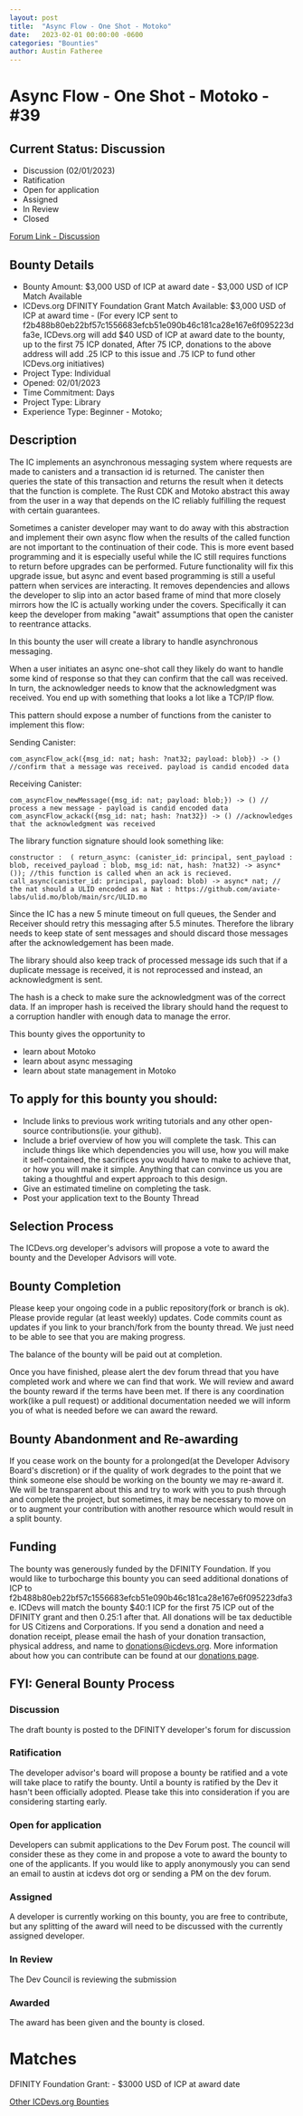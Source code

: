 ```yaml
---
layout: post
title:  "Async Flow - One Shot - Motoko"
date:   2023-02-01 00:00:00 -0600
categories: "Bounties"
author: Austin Fatheree
---
```


# Async Flow - One Shot - Motoko - #39

## Current Status: Discussion

* Discussion (02/01/2023)
* Ratification 
* Open for application
* Assigned 
* In Review 
* Closed 

[Forum Link - Discussion]()

## Bounty Details

* Bounty Amount: $3,000 USD of ICP at award date - $3,000 USD of ICP Match Available
* ICDevs.org DFINITY Foundation Grant Match Available: $3,000 USD of ICP at award time - (For every ICP sent to f2b488b80eb22bf57c1556683efcb51e090b46c181ca28e167e6f095223dfa3e, ICDevs.org will add $40 USD of ICP at award date to the bounty, up to the first 75 ICP donated, After 75 ICP, donations to the above address will add .25 ICP to this issue and .75 ICP to fund other ICDevs.org initiatives)
* Project Type: Individual
* Opened: 02/01/2023
* Time Commitment: Days
* Project Type: Library
* Experience Type: Beginner - Motoko;

## Description

The IC implements an asynchronous messaging system where requests are made to canisters and a transaction id is returned.  The canister then queries the state of this transaction and returns the result when it detects that the function is complete. The Rust CDK and Motoko abstract this away from the user in a way that depends on the IC reliably fulfilling the request with certain guarantees.

Sometimes a canister developer may want to do away with this abstraction and implement their own async flow when the results of the called function are not important to the continuation of their code.  This is more event based programming and it is especially useful while the IC still requires functions to return before upgrades can be performed.  Future functionality will fix this upgrade issue, but async and event based programming is still a useful pattern when services are interacting.  It removes dependencies and allows the developer to slip into an actor based frame of mind that more closely mirrors how the IC is actually working under the covers. Specifically it can keep the developer from making "await" assumptions that open the canister to reentrance attacks.

In this bounty the user will create a library to handle asynchronous messaging.

When a user initiates an async one-shot call they likely do want to handle some kind of response so that they can confirm that the call was received. In turn, the acknowledger needs to know that the acknowledgment was received. You end up with something that looks a lot like a TCP/IP flow.

This pattern should expose a number of functions from the canister to implement this flow:

Sending Canister:

```
com_asyncFlow_ack({msg_id: nat; hash: ?nat32; payload: blob}) -> () //confirm that a message was received. payload is candid encoded data
```

Receiving Canister:
```
com_asyncFlow_newMessage({msg_id: nat; payload: blob;}) -> () // process a new message - payload is candid encoded data
com_asyncFlow_ackack({msg_id: nat; hash: ?nat32}) -> () //acknowledges that the acknowledgment was received
```

The library function signature should look something like:

```
constructor :  ( return_async: (canister_id: principal, sent_payload : blob, received_payload : blob, msg_id: nat, hash: ?nat32) -> async* ()); //this function is called when an ack is recieved.
call_async(canister_id: principal, payload: blob) -> async* nat; // the nat should a ULID encoded as a Nat : https://github.com/aviate-labs/ulid.mo/blob/main/src/ULID.mo

```

Since the IC has a new 5 minute timeout on full queues, the Sender and Receiver should retry this messaging after 5.5 minutes.  Therefore the library needs to keep state of sent messages and should discard those messages after the acknowledgement has been made.

The library should also keep track of processed message ids such that if a duplicate message is received, it is not reprocessed and instead, an acknowledgment is sent.

The hash is a check to make sure the acknowledgment was of the correct data.  If an improper hash is received the library should hand the request to a corruption handler with enough data to manage the error.

This bounty gives the opportunity to

* learn about Motoko
* learn about async messaging
* learn about state management in Motoko

## To apply for this bounty you should:

* Include links to previous work writing tutorials and any other open-source contributions(ie. your github).
* Include a brief overview of how you will complete the task. This can include things like which dependencies you will use, how you will make it self-contained, the sacrifices you would have to make to achieve that, or how you will make it simple. Anything that can convince us you are taking a thoughtful and expert approach to this design.
* Give an estimated timeline on completing the task.
* Post your application text to the Bounty Thread

## Selection Process

The ICDevs.org developer's advisors will propose a vote to award the bounty and the Developer Advisors will vote.

## Bounty Completion

Please keep your ongoing code in a public repository(fork or branch is ok). Please provide regular (at least weekly) updates.  Code commits count as updates if you link to your branch/fork from the bounty thread.  We just need to be able to see that you are making progress.

The balance of the bounty will be paid out at completion.

Once you have finished, please alert the dev forum thread that you have completed work and where we can find that work.  We will review and award the bounty reward if the terms have been met.  If there is any coordination work(like a pull request) or additional documentation needed we will inform you of what is needed before we can award the reward.

## Bounty Abandonment and Re-awarding

If you cease work on the bounty for a prolonged(at the Developer Advisory Board's discretion) or if the quality of work degrades to the point that we think someone else should be working on the bounty we may re-award it.  We will be transparent about this and try to work with you to push through and complete the project, but sometimes, it may be necessary to move on or to augment your contribution with another resource which would result in a split bounty.

## Funding

The bounty was generously funded by the DFINITY Foundation. If you would like to turbocharge this bounty you can seed additional donations of ICP to f2b488b80eb22bf57c1556683efcb51e090b46c181ca28e167e6f095223dfa3e.  ICDevs will match the bounty $40:1 ICP for the first 75 ICP out of the DFINITY grant and then 0.25:1 after that.  All donations will be tax deductible for US Citizens and Corporations.  If you send a donation and need a donation receipt, please email the hash of your donation transaction, physical address, and name to donations@icdevs.org.  More information about how you can contribute can be found at our [donations page](https://icdevs.org/donations.html).


## FYI: General Bounty Process

### Discussion

The draft bounty is posted to the DFINITY developer's forum for discussion

### Ratification

The developer advisor's board will propose a bounty be ratified and a vote will take place to ratify the bounty.  Until a bounty is ratified by the Dev it hasn't been officially adopted. Please take this into consideration if you are considering starting early.

### Open for application

Developers can submit applications to the Dev Forum post.  The council will consider these as they come in and propose a vote to award the bounty to one of the applicants.  If you would like to apply anonymously you can send an email to austin at icdevs dot org or sending a PM on the dev forum.

### Assigned

A developer is currently working on this bounty, you are free to contribute, but any splitting of the award will need to be discussed with the currently assigned developer.

### In Review

The Dev Council is reviewing the submission

### Awarded

The award has been given and the bounty is closed.

# Matches

DFINITY Foundation Grant: - $3000 USD of ICP at award date


[Other ICDevs.org Bounties](https://icdevs.org/bounties.html)

